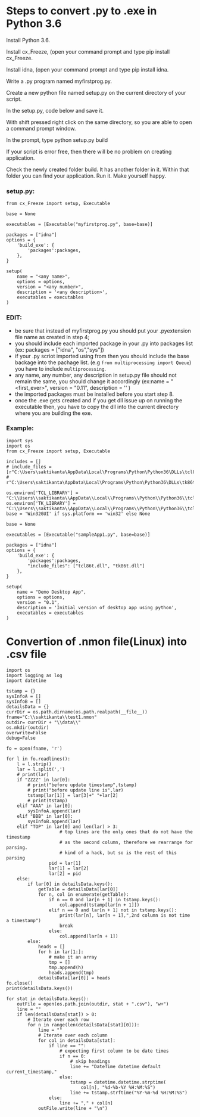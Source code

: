 # Steps to convert .py to .exe in Python 3.6

Install Python 3.6.

Install cx_Freeze, (open your command prompt and type pip install cx_Freeze.

Install idna, (open your command prompt and type pip install idna.

Write a .py program named myfirstprog.py.

Create a new python file named setup.py on the current directory of your script.

In the setup.py, code below and save it.

With shift pressed right click on the same directory, so you are able to open a command prompt window.

In the prompt, type python setup.py build

If your script is error free, then there will be no problem on creating application.

Check the newly created folder build. It has another folder in it. Within that folder you can find your application. Run it. Make yourself happy.

### setup.py:
```
from cx_Freeze import setup, Executable

base = None    

executables = [Executable("myfirstprog.py", base=base)]

packages = ["idna"]
options = {
    'build_exe': {    
        'packages':packages,
    },    
}

setup(
    name = "<any name>",
    options = options,
    version = "<any number>",
    description = '<any description>',
    executables = executables
)
```
### EDIT:

* be sure that instead of myfirstprog.py you should put your .pyextension file name as created in step 4;
* you should include each imported package in your .py into packages list (ex: packages = ["idna", "os","sys"])
* if your .py scriot imported using from then you should include the base backage into the pachage list. (e.g ```from multiprocessing import Queue```) you have to include ```multiprocessing```.
* any name, any number, any description in setup.py file should not remain the same, you should change it accordingly (ex:name = "<first_ever>", version = "0.11", description = '' )
* the imported packages must be installed before you start step 8.
* once the .exe gets created and if you get dll issue up on running the executable then, you have to copy the dll into the current directory where you are building the exe.

### Example:
```
import sys
import os
from cx_Freeze import setup, Executable

includes = []
# include_files = [r"C:\Users\saktikanta\AppData\Local\Programs\Python\Python36\DLLs\tcl86t.dll",
#                  r"C:\Users\saktikanta\AppData\Local\Programs\Python\Python36\DLLs\tk86t.dll"]

os.environ['TCL_LIBRARY'] = "C:\\Users\\saktikanta\\AppData\\Local\\Programs\\Python\\Python36\\tcl\\tcl8.6"
os.environ['TK_LIBRARY'] = "C:\\Users\\saktikanta\\AppData\\Local\\Programs\\Python\\Python36\\tcl\\tk8.6"
base = 'Win32GUI' if sys.platform == 'win32' else None

base = None

executables = [Executable("sampleApp1.py", base=base)]

packages = ["idna"]
options = {
    'build_exe': {
        'packages':packages,
        "include_files": ["tcl86t.dll", "tk86t.dll"]
    },
}

setup(
    name = "Demo Desktop App",
    options = options,
    version = "0.1",
    description = 'Initial version of desktop app using python',
    executables = executables
)
```
# Convertion of .nmon file(Linux) into .csv file
```
import os
import logging as log
import datetime

tstamp = {}
sysInfoA = []
sysInfoB = []
detailsData = {}
currDir = os.path.dirname(os.path.realpath(__file__))
fname="C:\\saktikanta\\test1.nmon"
outdir= currDir + "\\data\\"
os.mkdir(outdir)
overwrite=False
debug=False

fo = open(fname, 'r')

for l in fo.readlines():
    l = l.strip()
    lar = l.split(',')
    # print(lar)
    if "ZZZZ" in lar[0]:
        # print("before update timestamp",tstamp)
        # print("before update line is",lar)
        tstamp[lar[1]] = lar[3]+" "+lar[2]
        # print(tstamp)
    elif "AAA" in lar[0]:
        sysInfoA.append(lar)
    elif "BBB" in lar[0]:
        sysInfoB.append(lar)
    elif "TOP" in lar[0] and len(lar) > 3:
                    # top lines are the only ones that do not have the timestamp
                    # as the second column, therefore we rearrange for parsing.
                    # kind of a hack, but so is the rest of this parsing
                pid = lar[1]
                lar[1] = lar[2]
                lar[2] = pid
    else:
        if lar[0] in detailsData.keys():
            getTable = detailsData[lar[0]]
            for n, col in enumerate(getTable):
                if n == 0 and lar[n + 1] in tstamp.keys():
                    col.append(tstamp[lar[n + 1]])
                elif n == 0 and lar[n + 1] not in tstamp.keys():
                    print(lar[n], lar[n + 1],",2nd column is not time a timestamp")
                    break
                else:
                    col.append(lar[n + 1])
        else:
            heads = []
            for h in lar[1:]:
                # make it an array
                tmp = []
                tmp.append(h)
                heads.append(tmp)
            detailsData[lar[0]] = heads
fo.close()
print(detailsData.keys())

for stat in detailsData.keys():
    outFile = open(os.path.join(outdir, stat + ".csv"), "w+")
    line = ""
    if len(detailsData[stat]) > 0:
        # Iterate over each row
        for n in range(len(detailsData[stat][0])):
            line = ""
            # Iterate over each column
            for col in detailsData[stat]:
                if line == "":
                    # expecting first column to be date times
                    if n == 0:
                        # skip headings
                        line += "DateTime datetime default current_timestamp,"
                    else:
                        tstamp = datetime.datetime.strptime(
                            col[n], "%d-%b-%Y %H:%M:%S")
                        line += tstamp.strftime("%Y-%m-%d %H:%M:%S")
                else:
                    line += "," + col[n]
            outFile.write(line + "\n")

```
